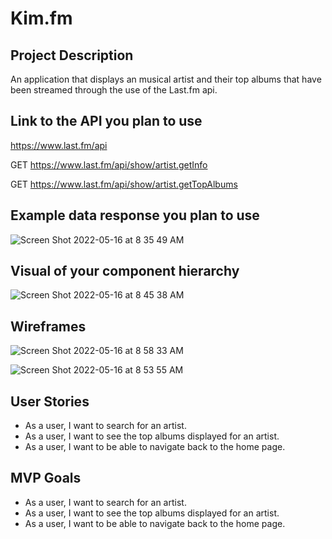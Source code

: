 # Kim.fm

## Project Description

An application that displays an musical artist and their top albums that have been streamed through the use of the Last.fm api.

## Link to the API you plan to use

https://www.last.fm/api

GET https://www.last.fm/api/show/artist.getInfo

GET https://www.last.fm/api/show/artist.getTopAlbums

## Example data response you plan to use

![Screen Shot 2022-05-16 at 8 35 49 AM](https://user-images.githubusercontent.com/102046331/168605413-7f7434ca-fad6-4cca-9554-91c7499bcd9d.png)

## Visual of your component hierarchy

![Screen Shot 2022-05-16 at 8 45 38 AM](https://user-images.githubusercontent.com/102046331/168607063-575b825a-db28-4cbf-bbfe-8041cadc51c2.png)

## Wireframes

![Screen Shot 2022-05-16 at 8 58 33 AM](https://user-images.githubusercontent.com/102046331/168609777-3da8bf55-c282-4b35-91d2-e0a8fd9ccdaa.png)

![Screen Shot 2022-05-16 at 8 53 55 AM](https://user-images.githubusercontent.com/102046331/168608892-f4f26822-c04c-4040-80d6-5e3e2445bc00.png)

## User Stories

- As a user, I want to search for an artist.
- As a user, I want to see the top albums displayed for an artist.
- As a user, I want to be able to navigate back to the home page.

## MVP Goals

- As a user, I want to search for an artist.
- As a user, I want to see the top albums displayed for an artist.
- As a user, I want to be able to navigate back to the home page.



